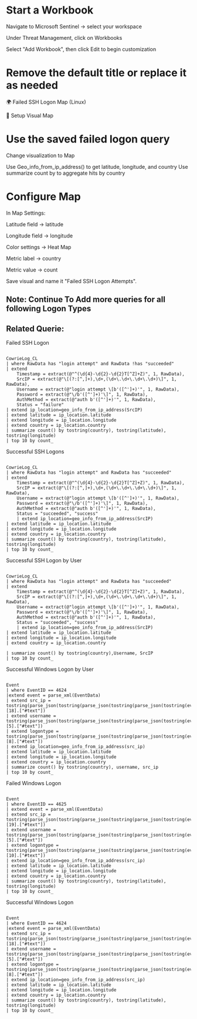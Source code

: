 # Start a Workbook

Navigate to Microsoft Sentinel → select your workspace

Under Threat Management, click on Workbooks

Select "Add Workbook", then click Edit to begin customization

# Remove the default title or replace it as needed

🌍 Failed SSH Logon Map (Linux)

🧭 Setup Visual Map

# Use the saved failed logon query

 Change visualization to Map
 
 Use Geo_info_from_ip_address() to get latitude, longitude, and country
 Use summarize count by to aggregate hits by country
# Configure Map

In Map Settings:

Latitude field → latitude

Longitude field → longitude

Color settings → Heat Map

Metric label → country

Metric value → count

Save visual and name it "Failed SSH Logon Attempts".

##

## Note: Continue To Add more queries for all following Logon Types

## Related Querie:

Failed SSH Logon 

```kql

CowrieLog_CL
| where RawData has "login attempt" and RawData !has "succeeded"
| extend
    Timestamp = extract(@"^(\d{4}-\d{2}-\d{2}T[^Z]+Z)", 1, RawData),
    SrcIP = extract(@"\[(?:[^,]+),\d+,(\d+\.\d+\.\d+\.\d+)\]", 1, RawData),
    Username = extract(@"login attempt \[b'([^']+)'", 1, RawData),
    Password = extract(@"\/b'([^']+)'\]", 1, RawData),
    AuthMethod = extract(@"auth b'([^']+)'", 1, RawData),
    Status = "failure" 
| extend ip_location=geo_info_from_ip_address(SrcIP)
| extend latitude = ip_location.latitude
| extend longitude = ip_location.longitude
| extend country = ip_location.country
| summarize count() by tostring(country), tostring(latitude), tostring(longitude)
| top 10 by count_
```

Successful SSH Logons

```kql

CowrieLog_CL
| where RawData has "login attempt" and RawData has "succeeded"
| extend
    Timestamp = extract(@"^(\d{4}-\d{2}-\d{2}T[^Z]+Z)", 1, RawData),
    SrcIP = extract(@"\[(?:[^,]+),\d+,(\d+\.\d+\.\d+\.\d+)\]", 1, RawData),
    Username = extract(@"login attempt \[b'([^']+)'", 1, RawData),
    Password = extract(@"\/b'([^']+)'\]", 1, RawData),
    AuthMethod = extract(@"auth b'([^']+)'", 1, RawData),
    Status = "succeeded", "success"
    | extend ip_location=geo_info_from_ip_address(SrcIP)
| extend latitude = ip_location.latitude
| extend longitude = ip_location.longitude
| extend country = ip_location.country
| summarize count() by tostring(country), tostring(latitude), tostring(longitude)
| top 10 by count_
```

Successful SSH Logon by User

```kql

CowrieLog_CL
| where RawData has "login attempt" and RawData has "succeeded"
| extend
    Timestamp = extract(@"^(\d{4}-\d{2}-\d{2}T[^Z]+Z)", 1, RawData),
    SrcIP = extract(@"\[(?:[^,]+),\d+,(\d+\.\d+\.\d+\.\d+)\]", 1, RawData),
    Username = extract(@"login attempt \[b'([^']+)'", 1, RawData),
    Password = extract(@"\/b'([^']+)'\]", 1, RawData),
    AuthMethod = extract(@"auth b'([^']+)'", 1, RawData),
    Status = "succeeded", "success"
    | extend ip_location=geo_info_from_ip_address(SrcIP)
| extend latitude = ip_location.latitude
| extend longitude = ip_location.longitude
| extend country = ip_location.country

| summarize count() by tostring(country),Username, SrcIP
| top 10 by count_
```

Successful Windows Logon by User

```kql

Event 
| where EventID == 4624
|extend event = parse_xml(EventData)
| extend src_ip = tostring(parse_json(tostring(parse_json(tostring(parse_json(tostring(event.DataItem)).EventData)).Data))[18].["#text"])
| extend username = tostring(parse_json(tostring(parse_json(tostring(parse_json(tostring(event.DataItem)).EventData)).Data))[5].["#text"])
| extend logontype = tostring(parse_json(tostring(parse_json(tostring(parse_json(tostring(event.DataItem)).EventData)).Data))[8].["#text"])
| extend ip_location=geo_info_from_ip_address(src_ip)
| extend latitude = ip_location.latitude
| extend longitude = ip_location.longitude
| extend country = ip_location.country
| summarize count() by tostring(country), username, src_ip
| top 10 by count_
```

Failed Windows Logon

```kql

Event 
| where EventID == 4625
| extend event = parse_xml(EventData)
| extend src_ip = tostring(parse_json(tostring(parse_json(tostring(parse_json(tostring(event.DataItem)).EventData)).Data))[19].["#text"])
| extend username = tostring(parse_json(tostring(parse_json(tostring(parse_json(tostring(event.DataItem)).EventData)).Data))[5].["#text"])
| extend logontype = tostring(parse_json(tostring(parse_json(tostring(parse_json(tostring(event.DataItem)).EventData)).Data))[10].["#text"])
| extend ip_location=geo_info_from_ip_address(src_ip)
| extend latitude = ip_location.latitude
| extend longitude = ip_location.longitude
| extend country = ip_location.country
| summarize count() by tostring(country), tostring(latitude), tostring(longitude)
| top 10 by count_
```

Successful Windows Logon

```kql

Event 
| where EventID == 4624
|extend event = parse_xml(EventData)
| extend src_ip = tostring(parse_json(tostring(parse_json(tostring(parse_json(tostring(event.DataItem)).EventData)).Data))[18].["#text"])
| extend username = tostring(parse_json(tostring(parse_json(tostring(parse_json(tostring(event.DataItem)).EventData)).Data))[5].["#text"])
| extend logontype = tostring(parse_json(tostring(parse_json(tostring(parse_json(tostring(event.DataItem)).EventData)).Data))[8].["#text"])
| extend ip_location=geo_info_from_ip_address(src_ip)
| extend latitude = ip_location.latitude
| extend longitude = ip_location.longitude
| extend country = ip_location.country
| summarize count() by tostring(country), tostring(latitude), tostring(longitude)
| top 10 by count_
```
##

